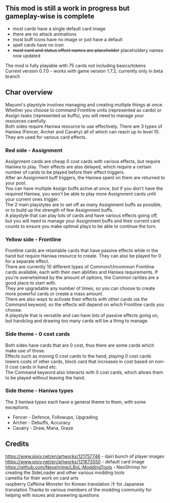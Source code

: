 ﻿## This mod is still a work in progress but gameplay-wise is complete
 - most cards have a single default card image
 - there are no attack animations
 - most buff icons have no image or just have a default
 - spell cards have no icon
 - ~~most card and status effect names are placeholder~~ placeholdery names now updated

The mod is fully playable with 75 cards not including basics/tokens  
Current version 0.7.0 - works with game version 1.7.2, currently only in beta branch  

## Char overview
Mayumi's playstyle involves managing and creating multiple things at once. Whether you choose to command Frontline units (represented as cards) or Assign tasks (represented as buffs), you will need to manage your resources carefully.  
Both sides require Haniwa resource to use effectively. There are 3 types of Haniwa (Fencer, Archer and Cavalry) all of which can reach up to level 10. They are used for various card effects.  

### Red side - Assignment
Assignment cards are cheap 0 cost cards with various effects, but require Haniwa to play. Their effects are also delayed, which require a certain number of cards to be played before their effect triggers.  
After an Assignment buff triggers, the Haniwa spent on them are returned to your pool.  
You can have multiple Assign buffs active at once, but if you don't have the required Haniwa, you won't be able to play more Assignment cards until your current ones trigger.  
The 2 main playstyles are to set off as many Assignment buffs as possible, or to build up the strength of few Assignment buffs.  
A playstyle that can play lots of cards and have various effects going off, but you will need to manage your Assignment buffs and their current card counts to ensure you make optimal plays to be able to continue the turn.  

### Yellow side - Frontline
Frontline cards are retainable cards that have passive effects while in the hand but require Haniwa resource to create. They can also be played for 0 for a separate effect.  
There are currently 10 different types of Common/Uncommon Frontline cards available, each with their own abilities and Haniwa requirements. If you're overwhelmed by the amount of options, the Common rarities are a good place to start with.  
They are upgradable any number of times, so you can choose to create more powerful cards or create a mass amount.  
There are also ways to activate their effects with other cards via the Command keyword, so the effects will depend on which Frontline cards you choose.  
A playstyle that is versatile and can have lots of passive effects going on, but handclog and drawing too many cards will be a thing to manage.  

### Side theme - 0 cost cards
Both sides have cards that are 0 cost, thus there are some cards which make use of those.  
Effects such as moving 0 cost cards to the hand, playing 0 cost cards lowers costs of other cards, block card that increases in cost based on non-0 cost cards in hand etc.  
The Command keyword also interacts with 0 cost cards, which allows them to be played without leaving the hand.  

### Side theme - Haniwa types
The 3 haniwa types each have a general theme to them, with some exceptions.  

 - Fencer - Defence, Followups, Upgrading
 - Archer - Debuffs, Accuracy
 - Cavalry - Draw, Mana, Graze

## Credits
https://www.pixiv.net/en/artworks/121757746 - dairi bunch of player images  
https://www.pixiv.net/en/artworks/121673550 - default card image  
https://github.com/Neoshrimp/LBoL-ModdingTools - NeoShrimp for creating the SideLoader and other various modding tools  
camellia for their work on card arts  
raspberry Caffeine Monster for Korean translation
汁 for Japanese translation
Thanks to various members of the modding community for helping with issues and answering questions